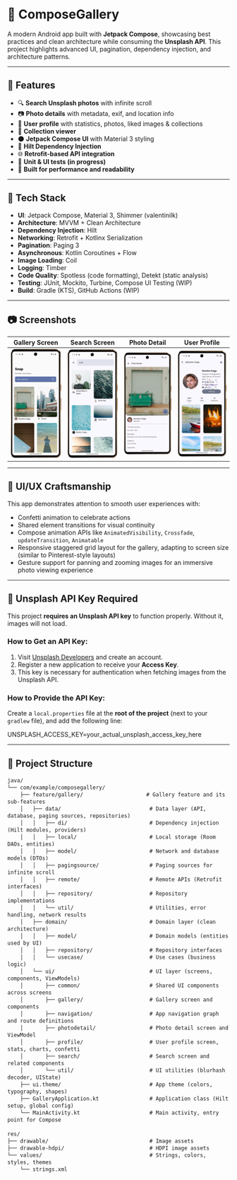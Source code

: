 # 📸 ComposeGallery

A modern Android app built with **Jetpack Compose**, showcasing best practices and clean architecture while consuming the **Unsplash API**. This project highlights advanced UI, pagination, dependency injection, and architecture patterns.

---

## 🚀 Features

- 🔍 **Search Unsplash photos** with infinite scroll
- 📷 **Photo details** with metadata, exif, and location info
- 👤 **User profile** with statistics, photos, liked images & collections
- 📂 **Collection viewer**
- 🌑 **Jetpack Compose UI** with Material 3 styling
- 💉 **Hilt Dependency Injection**
- 🌐 **Retrofit-based API integration**
- 🧪 **Unit & UI tests (in progress)**
- 🎯 **Built for performance and readability**

---

## 🧱 Tech Stack

- **UI**: Jetpack Compose, Material 3, Shimmer (valentinilk)
- **Architecture**: MVVM + Clean Architecture  
- **Dependency Injection**: Hilt  
- **Networking**: Retrofit + Kotlinx Serialization  
- **Pagination**: Paging 3  
- **Asynchronous**: Kotlin Coroutines + Flow  
- **Image Loading**: Coil
- **Logging**: Timber  
- **Code Quality**: Spotless (code formatting), Detekt (static analysis)  
- **Testing**: JUnit, Mockito, Turbine, Compose UI Testing (WIP)  
- **Build**: Gradle (KTS), GitHub Actions (WIP)

---

## 📷 Screenshots

| Gallery Screen        | Search Screen         | Photo Detail         | User Profile          |
|------------------------|------------------------|-----------------------|------------------------|
| ![Gallery](assets/Screenshot_gallery.png) | ![Search](assets/Screenshot_search_results.png) | ![Detail](assets/Screenshot_photo_details.png) | ![Profile](assets/Screenshot_user_profile_confetti.png) |

---

## 🎨 UI/UX Craftsmanship

This app demonstrates attention to smooth user experiences with:

- Confetti animation to celebrate actions
- Shared element transitions for visual continuity
- Compose animation APIs like `AnimatedVisibility`, `Crossfade`, `updateTransition`, `Animatable `
- Responsive staggered grid layout for the gallery, adapting to screen size (similar to Pinterest-style layouts)
- Gesture support for panning and zooming images for an immersive photo viewing experience

---

## 🔑 Unsplash API Key Required

This project **requires an Unsplash API key** to function properly. Without it, images will not load.

### How to Get an API Key:
1. Visit [Unsplash Developers](https://unsplash.com/developers) and create an account.
2. Register a new application to receive your **Access Key**.
3. This key is necessary for authentication when fetching images from the Unsplash API.

### How to Provide the API Key:
Create a `local.properties` file at the **root of the project** (next to your `gradlew` file), and add the following line:

UNSPLASH_ACCESS_KEY=your_actual_unsplash_access_key_here

---

## 📂 Project Structure

```plaintext
java/
└── com/example/composegallery/
    ├── feature/gallery/                    # Gallery feature and its sub-features
    │   ├── data/                            # Data layer (API, database, paging sources, repositories)
    │   │   ├── di/                          # Dependency injection (Hilt modules, providers)
    │   │   ├── local/                       # Local storage (Room DAOs, entities)
    │   │   ├── model/                       # Network and database models (DTOs)
    │   │   ├── pagingsource/                # Paging sources for infinite scroll
    │   │   ├── remote/                      # Remote APIs (Retrofit interfaces)
    │   │   ├── repository/                  # Repository implementations
    │   │   └── util/                        # Utilities, error handling, network results
    │   ├── domain/                          # Domain layer (clean architecture)
    │   │   ├── model/                       # Domain models (entities used by UI)
    │   │   ├── repository/                  # Repository interfaces
    │   │   └── usecase/                     # Use cases (business logic)
    │   └── ui/                              # UI layer (screens, components, ViewModels)
    │       ├── common/                      # Shared UI components across screens
    │       ├── gallery/                     # Gallery screen and components
    │       ├── navigation/                  # App navigation graph and route definitions
    │       ├── photodetail/                 # Photo detail screen and ViewModel
    │       ├── profile/                     # User profile screen, stats, charts, confetti
    │       ├── search/                      # Search screen and related components
    │       └── util/                        # UI utilities (blurhash decoder, UIState)
    ├── ui.theme/                            # App theme (colors, typography, shapes)
    ├── GalleryApplication.kt                # Application class (Hilt setup, global config)
    └── MainActivity.kt                      # Main activity, entry point for Compose

res/
├── drawable/                                # Image assets
├── drawable-hdpi/                           # HDPI image assets
└── values/                                  # Strings, colors, styles, themes
    └── strings.xml

```

